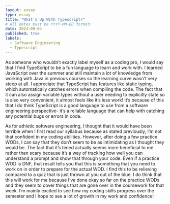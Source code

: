 ```yaml
---
layout: essay
type: essay
title: "What's Up With Typescript?"
# All dates must be YYYY-MM-DD format!
date: 2024-09-04
published: true
labels:
  - Software Engineering
  - Typescript
---
```


As someone who wouldn’t exactly label myself as a coding pro, I would say that I find TypeScript to be a fun language to learn and work with. I learned JavaScript over the summer and still maintain a lot of knowledge from working with Java in previous courses so the learning curve wasn’t very steep at all. I appreciate that TypeScript has features like static typing, which automatically catches errors when compiling the code. The fact that it can also assign variable types without a user needing to explicitly state so is also very convenient, it almost feels like it’s less work! It’s because of this that I do think TypeScript is a good language to use from a software engineering perspective- it’s a reliable language that can help with catching any potential bugs or errors in code.


As for athletic software engineering, I thought that it would have been terrible when I first read our syllabus because as stated previously, I’m not that confident in my coding abilities. However, after doing a few practice WODs, I can say that they don’t seem to be as intimidating as I thought they would be. The fact that it’s timed actually seems more beneficial to me rather than scary because it’s a way of tracking how well you can understand a prompt and show that through your code. Even if a practice WOD is DNF, that result tells you that this is something that you need to work on in order to prepare for the actual WOD. I find this to be relieving compared to a quiz that is just thrown at you out of the blue. I do think that this will work for me because I’ve done okay so far on the practice WODs and they seem to cover things that are gone over in the coursework for that week. I’m mainly excited to see how my coding skills progress over the semester and I hope to see a lot of growth in my work and confidence!


